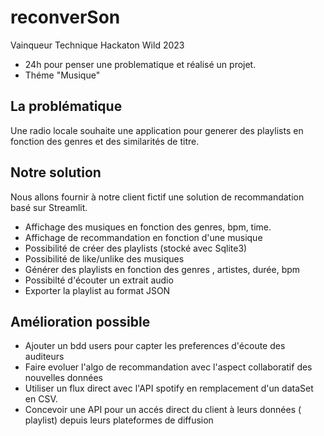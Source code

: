 # reconverSon

Vainqueur Technique Hackaton Wild 2023

- 24h pour penser une problematique et réalisé un projet.
- Théme "Musique"

## La problématique 

Une radio locale souhaite une application pour generer des playlists en fonction des genres et des similarités de titre.

## Notre solution

Nous allons fournir à notre client fictif une solution de recommandation basé sur Streamlit.
- Affichage des musiques en fonction des genres, bpm, time.
- Affichage de recommandation en fonction d'une musique
- Possibilité de créer des playlists (stocké avec Sqlite3)
- Possibilité de like/unlike des musiques
- Générer des playlists en fonction des genres , artistes, durée, bpm
- Possibilté d'écouter un extrait audio
- Exporter la playlist au format JSON


## Amélioration possible
- Ajouter un bdd users pour capter les preferences d'écoute des auditeurs
- Faire evoluer l'algo de recommandation avec l'aspect collaboratif des nouvelles données
- Utiliser un flux direct avec l'API spotify en remplacement d'un dataSet en CSV.
- Concevoir une API pour un accés direct du client à leurs données ( playlist) depuis leurs plateformes de diffusion
